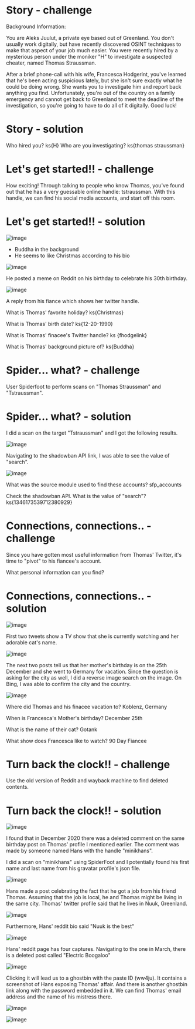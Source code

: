 # Story - challenge

Background Information:

You are Aleks Juulut, a private eye based out of Greenland. You don't usually work digitally, but have recently discovered OSINT techniques to make that aspect of your job much easier. You were recently hired by a mysterious person under the moniker "H" to investigate a suspected cheater, named Thomas Straussman. 

After a brief phone-call with his wife, Francesca Hodgerint, you've learned that he's been acting suspicious lately, but she isn't sure exactly what he could be doing wrong. She wants you to investigate him and report back anything you find. Unfortunately, you're out of the country on a family emergency and cannot get back to Greenland to meet the deadline of the investigation, so you're going to have to do all of it digitally. Good luck!

# Story - solution

Who hired you? ks{H}
Who are you investigating? ks{thomas straussman}

# Let's get started!! - challenge

How exciting! Through talking to people who know Thomas, you've found out that he has a very guessable online handle: tstraussman. With this handle, we can find his social media accounts, and start off this room.

# Let's get started!! - solution

![image](https://user-images.githubusercontent.com/81070073/120871158-bf72eb80-c54f-11eb-8d2b-0b5f0b8bfe15.png)

- Buddha in the background
- He seems to like Christmas according to his bio

![image](https://user-images.githubusercontent.com/81070073/120871233-ecbf9980-c54f-11eb-9983-6997fffbed4c.png)

He posted a meme on Reddit on his birthday to celebrate his 30th birthday.

![image](https://user-images.githubusercontent.com/81070073/120871258-fc3ee280-c54f-11eb-8ef2-c48f6350e1bd.png)

A reply from his fiance which shows her twitter handle.

What is Thomas' favorite holiday? ks{Christmas}

What is Thomas' birth date? ks{12-20-1990}

What is Thomas' finacee's Twitter handle? ks {fhodgelink}

What is Thomas' background picture of? ks{Buddha}

# Spider... what? - challenge

User Spiderfoot to perform scans on "Thomas Straussman" and "Tstraussman".

# Spider... what? - solution

I did a scan on the target "Tstraussman" and I got the following results.

![image](https://user-images.githubusercontent.com/81070073/120871740-5b512700-c551-11eb-80fd-e258f92b6dde.png)

Navigating to the shadowban API link, I was able to see the value of "search".

![image](https://user-images.githubusercontent.com/81070073/120871719-4e343800-c551-11eb-9ca9-aa021cbf30fb.png)

What was the source module used to find these accounts? sfp_accounts

Check the shadowban API. What is the value of "search"? ks{1346173539712380929}

# Connections, connections.. - challenge

Since you have gotten most useful information from Thomas' Twitter, it's time to "pivot" to his fiancee's account.

What personal information can you find?

# Connections, connections.. - solution

![image](https://user-images.githubusercontent.com/81070073/120871787-8b98c580-c551-11eb-987b-3375f89f3cec.png)

First two tweets show a TV show that she is currently watching and her adorable cat's name.

![image](https://user-images.githubusercontent.com/81070073/120871829-a4a17680-c551-11eb-8928-7d81057037dd.png)

The next two posts tell us that her mother's birthday is on the 25th December and she went to Germany for vacation. Since the question is asking for the city as well, I did a reverse image search on the image. On Bing, I was able to confirm the city and the country.

![image](https://user-images.githubusercontent.com/81070073/120871921-f34f1080-c551-11eb-9689-4f7de764f2b5.png)

Where did Thomas and his finacee vacation to? Koblenz, Germany

When is Francesca's Mother's birthday? December 25th

What is the name of their cat? Gotank

What show does Francesca like to watch? 90 Day Fiancee

# Turn back the clock!! - challenge

Use the old version of Reddit and wayback machine to find deleted contents.

# Turn back the clock!! - solution

![image](https://user-images.githubusercontent.com/81070073/120872167-bafc0200-c552-11eb-914a-0396316e2035.png)

I found that in December 2020 there was a deleted comment on the same birthday post on Thomas' profile I mentioned earlier. The comment was made by someone named Hans with the handle "minikhans".

I did a scan on "minikhans" using SpiderFoot and I potentially found his first name and last name from his gravatar profile's json file.

![image](https://user-images.githubusercontent.com/81070073/120872286-18904e80-c553-11eb-8a8f-ed8ba9230a1f.png)

Hans made a post celebrating the fact that he got a job from his friend Thomas. Assuming that the job is local, he and Thomas might be living in the same city. Thomas' twitter profile said that he lives in Nuuk, Greenland.

![image](https://user-images.githubusercontent.com/81070073/120872367-6d33c980-c553-11eb-890d-230c0608a1cc.png)

Furthermore, Hans' reddit bio said "Nuuk is the best"

![image](https://user-images.githubusercontent.com/81070073/120872410-905e7900-c553-11eb-9ef9-4f9e23fb967f.png)

Hans' reddit page has four captures. Navigating to the one in March, there is a deleted post called "Electric Boogaloo"

![image](https://user-images.githubusercontent.com/81070073/120872493-c996e900-c553-11eb-848a-549435a8e5f5.png)

Clicking it will lead us to a ghostbin with the paste ID (ww4ju). It contains a screenshot of Hans exposing Thomas' affair. And there is another ghostbin link along with the password embedded in it. We can find Thomas' email address and the name of his mistress there.

![image](https://user-images.githubusercontent.com/81070073/120872634-1a0e4680-c554-11eb-962d-ee7979204a87.png)

![image](https://user-images.githubusercontent.com/81070073/120872675-3ca05f80-c554-11eb-9f7c-af001518ac31.png)

